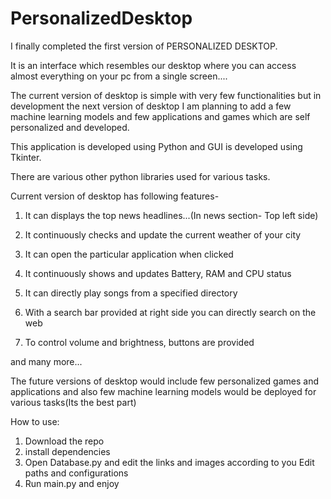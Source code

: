 # PersonalizedDesktop


I finally completed the first version of PERSONALIZED DESKTOP.

It is an interface which resembles our desktop where you can access almost everything on your pc from a single screen....

The current version of desktop is simple with very few functionalities but in development the next version of desktop I am planning to add a few machine learning models and few applications and games which are self personalized and developed.

This application is developed using Python and GUI is developed using Tkinter.

There are various other python libraries used for various tasks.

Current version of desktop has following features-

1. It can displays the top news headlines...(In news section- Top left side)

2. It continuously checks and update the current weather of your city

3. It can open the particular application when clicked

4. It continuously shows and updates Battery, RAM and CPU status

5. It can directly play songs from a specified directory

6. With a search bar provided at right side you can directly search on the web

7. To control volume and brightness, buttons are provided

and many more...



The future versions of desktop would include few personalized games and applications and also few machine learning models would be deployed for various tasks(Its the best part)


How to use:
1. Download the repo
2. install dependencies
3. Open Database.py and edit the links and images according to you
   Edit paths and configurations
4. Run main.py and enjoy

